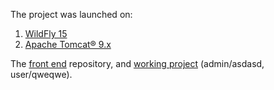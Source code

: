 The project was launched on:

1) [WildFly 15](http://wildfly.org/downloads/)
2) [Apache Tomcat® 9.x](https://tomcat.apache.org/download-90.cgi)

The [front end](https://github.com/iurybakov/getawr_ui) repository, and [working project](http://176.53.162.238:8080/getawr/) (admin/asdasd, user/qweqwe).
